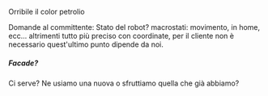 Orribile il color petrolio

Domande al committente:
Stato del robot? macrostati: movimento, in home, ecc...
altrimenti tutto più preciso con coordinate, per il cliente non è necessario quest'ultimo punto dipende da noi.



##### Facade?
Ci serve? Ne usiamo una nuova o sfruttiamo quella che già abbiamo?
